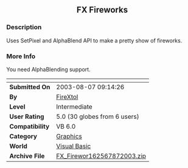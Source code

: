 ﻿<div align="center">

## FX Fireworks


</div>

### Description

Uses SetPixel and AlphaBlend API to make a pretty show of fireworks.
 
### More Info
 
You need AlphaBlending support.


<span>             |<span>
---                |---
**Submitted On**   |2003-08-07 09:14:26
**By**             |[FireXtol](https://github.com/Planet-Source-Code/PSCIndex/blob/master/ByAuthor/firextol.md)
**Level**          |Intermediate
**User Rating**    |5.0 (30 globes from 6 users)
**Compatibility**  |VB 6\.0
**Category**       |[Graphics](https://github.com/Planet-Source-Code/PSCIndex/blob/master/ByCategory/graphics__1-46.md)
**World**          |[Visual Basic](https://github.com/Planet-Source-Code/PSCIndex/blob/master/ByWorld/visual-basic.md)
**Archive File**   |[FX\_Firewor162567872003\.zip](https://github.com/Planet-Source-Code/firextol-fx-fireworks__1-47493/archive/master.zip)








